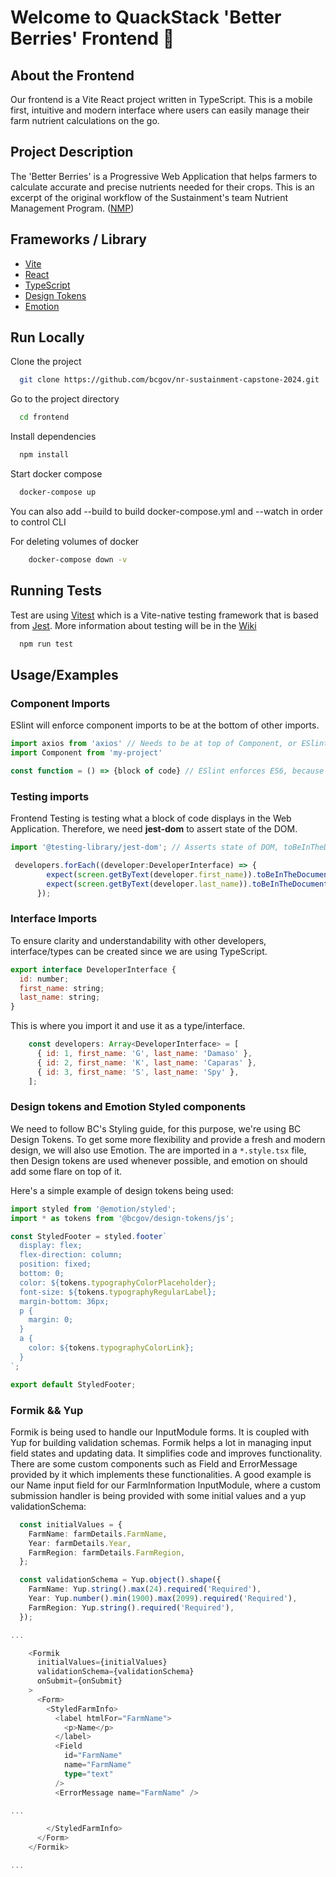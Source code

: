 # Welcome to QuackStack 'Better Berries' Frontend 🚀

## About the Frontend

Our frontend is a Vite React project written in TypeScript. This is a mobile first, intuitive and modern interface where users can easily manage their farm nutrient calculations on the go.

## Project Description

The 'Better Berries' is a Progressive Web Application that helps farmers to calculate accurate and precise nutrients needed for their crops.
This is an excerpt of the original workflow of the Sustainment's team Nutrient Management Program. ([NMP](https://nmp.apps.nrs.gov.bc.ca/))

## Frameworks / Library

- [Vite](https://vitejs.dev/)
- [React](https://react.dev/)
- [TypeScript](https://www.typescriptlang.org/)
- [Design Tokens](https://www.npmjs.com/package/@bcgov/design-tokens?activeTab=readme)
- [Emotion](https://emotion.sh/docs/introduction)

## Run Locally

Clone the project

```bash
  git clone https://github.com/bcgov/nr-sustainment-capstone-2024.git
```

Go to the project directory

```bash
  cd frontend
```

Install dependencies

```bash
  npm install
```

Start docker compose

```bash
  docker-compose up
```

You can also add --build to build docker-compose.yml and --watch in order to control CLI

For deleting volumes of docker

```bash
    docker-compose down -v
```

## Running Tests

Test are using [Vitest](https://vitest.dev/) which is a Vite-native testing framework that is based from [Jest](https://jestjs.io/). More information about testing will be in the [Wiki](https://github.com/bcgov/nr-sustainment-capstone-2024/blob/main/README.md)

```bash
  npm run test
```

## Usage/Examples

### Component Imports

ESlint will enforce component imports to be at the bottom of other imports.

```javascript
import axios from 'axios' // Needs to be at top of Component, or ESlint will complain.
import Component from 'my-project'

const function = () => {block of code} // ESlint enforces ES6, because author loves ES6.
```

### Testing imports

Frontend Testing is testing what a block of code displays in the Web Application. Therefore, we need **jest-dom** to assert state of the DOM.

```javascript
import '@testing-library/jest-dom'; // Asserts state of DOM, toBeInTheDocument

 developers.forEach((developer:DeveloperInterface) => {
        expect(screen.getByText(developer.first_name)).toBeInTheDocument();
        expect(screen.getByText(developer.last_name)).toBeInTheDocument();
      });
```

### Interface Imports

To ensure clarity and understandability with other developers, interface/types can be created since we are using TypeScript.

```javascript
export interface DeveloperInterface {
  id: number;
  first_name: string;
  last_name: string;
}
```

This is where you import it and use it as a type/interface.

```javascript
    const developers: Array<DeveloperInterface> = [
      { id: 1, first_name: 'G', last_name: 'Damaso' },
      { id: 2, first_name: 'K', last_name: 'Caparas' },
      { id: 3, first_name: 'S', last_name: 'Spy' },
    ];
```

### Design tokens and Emotion Styled components

We need to follow BC's Styling guide, for this purpose, we're using BC Design Tokens.
To get some more flexibility and provide a fresh and modern design, we will also use Emotion.
The are imported in a `*.style.tsx` file, then Design tokens are used whenever possible, and emotion on should add some flare on top of it.

Here's a simple example of design tokens being used:

```TypeScript
import styled from '@emotion/styled';
import * as tokens from '@bcgov/design-tokens/js';

const StyledFooter = styled.footer`
  display: flex;
  flex-direction: column;
  position: fixed;
  bottom: 0;
  color: ${tokens.typographyColorPlaceholder};
  font-size: ${tokens.typographyRegularLabel};
  margin-bottom: 36px;
  p {
    margin: 0;
  }
  a {
    color: ${tokens.typographyColorLink};
  }
`;

export default StyledFooter;
```

### Formik && Yup

Formik is being used to handle our InputModule forms. It is coupled with Yup for building validation schemas.
Formik helps a lot in managing input field states and updating data. It simplifies code and improves functionality.
There are some custom components such as Field and ErrorMessage provided by it which implements these functionalities.
A good example is our Name input field for our FarmInformation InputModule, where a custom submission handler is being provided with some initial values and a yup validationSchema:

```TypeScript
  const initialValues = {
    FarmName: farmDetails.FarmName,
    Year: farmDetails.Year,
    FarmRegion: farmDetails.FarmRegion,
  };

  const validationSchema = Yup.object().shape({
    FarmName: Yup.string().max(24).required('Required'),
    Year: Yup.number().min(1900).max(2099).required('Required'),
    FarmRegion: Yup.string().required('Required'),
  });

...

    <Formik
      initialValues={initialValues}
      validationSchema={validationSchema}
      onSubmit={onSubmit}
    >
      <Form>
        <StyledFarmInfo>
          <label htmlFor="FarmName">
            <p>Name</p>
          </label>
          <Field
            id="FarmName"
            name="FarmName"
            type="text"
          />
          <ErrorMessage name="FarmName" />

...

        </StyledFarmInfo>
      </Form>
    </Formik>

...
```

<!-- Here's a simple example using emotion: -->
<!-- ```TypeScript -->

<!-- ``` -->
